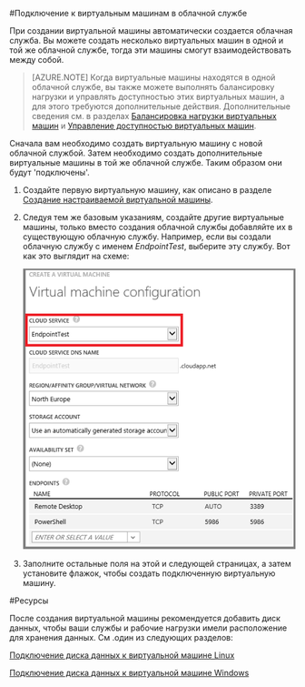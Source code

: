 ﻿<properties authors="kathydav" editor="tysonn" manager="timlt" /> 


#Подключение к виртуальным машинам в облачной службе

При создании виртуальной машины автоматически создается облачная служба. Вы можете создать несколько виртуальных машин в одной и той же облачной службе, тогда эти машины смогут взаимодействовать между собой. 

> [AZURE.NOTE] Когда виртуальные машины находятся в одной облачной службе, вы также можете выполнять балансировку нагрузки и управлять доступностью этих виртуальных машин, а для этого требуются дополнительные действия. Дополнительные сведения см. в разделах [Балансировка нагрузки виртуальных машин](../../articles/load-balance-virtual-machines/) и [Управление доступностью виртуальных машин](../../articles/manage-availability-virtual-machines/). 

Сначала вам необходимо создать виртуальную машину с новой облачной службой. Затем необходимо создать дополнительные виртуальные машины в той же облачной службе. Таким образом они будут 'подключены'. 

1. Создайте первую виртуальную машину, как описано в разделе [Создание настраиваемой виртуальной машины](../../articles/virtual-machines-create-custom/).

2. Следуя тем же базовым указаниям, создайте другие виртуальные машины, только вместо создания облачной службы добавляйте их в существующую облачную службу. Например, если вы создали облачную службу с именем *EndpointTest*, выберите эту службу. Вот как это выглядит на схеме:

	![Добавление виртуальной машины в существующую облачную службу](./media/howto-connect-vm-cloud-service/Connect-VM-to-CS.png)

14. Заполните остальные поля на этой и следующей страницах, а затем установите флажок, чтобы создать подключенную виртуальную машину.

#Ресурсы

После создания виртуальной машины рекомендуется добавить диск данных, чтобы ваши службы и рабочие нагрузки имели расположение для хранения данных. См .один из следующих разделов:

[Подключение диска данных к виртуальной машине Linux](http://azure.microsoft.com/ru-ru/documentation/articles/virtual-machines-linux-how-to-attach-disk/)

[Подключение диска данных к виртуальной машине Windows](http://azure.microsoft.com/ru-ru/documentation/articles/storage-windows-attach-disk/)



<!--HONumber=42-->
